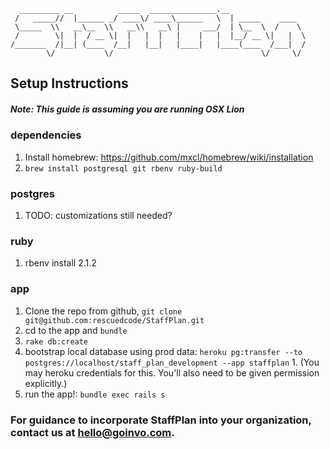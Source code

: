       _________ __          _____  _______________.__
     /   _____//  |______ _/ ____\/ ____\______   \  | _____    ____  
     \_____  \\   __\__  \\   __\\   __\ |     ___/  | \__  \  /    \
     /        \|  |  / __ \|  |   |  |   |    |   |  |__/ __ \|   |  \
    /_______  /|__| (____  /__|   |__|   |____|   |____(____  /___|  /
            \/           \/                                 \/     \/

## Setup Instructions

##### Note: This guide is assuming you are running OSX Lion

### dependencies
  1. Install homebrew: https://github.com/mxcl/homebrew/wiki/installation
  1. `brew install postgresql git rbenv ruby-build`
  
### postgres
  1. TODO: customizations still needed?

### ruby
  1. rbenv install 2.1.2
    
### app
  1. Clone the repo from github, `git clone git@github.com:rescuedcode/StaffPlan.git`
  1. cd to the app and `bundle`
  1. `rake db:create`
  1. bootstrap local database using prod data: `heroku pg:transfer --to postgres://localhost/staff_plan_development --app staffplan`
    1. (You may heroku credentials for this. You'll also need to be given permission explicitly.)
  1. run the app!: `bundle exec rails s`

### For guidance to incorporate StaffPlan into your organization, contact us at hello@goinvo.com. ###
